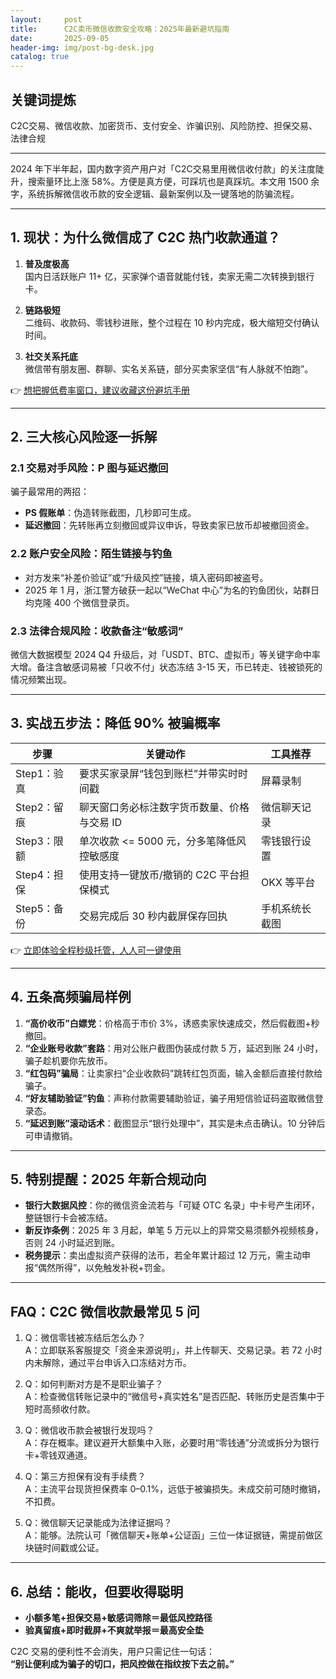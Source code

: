 ```yaml
---
layout:     post
title:      C2C卖币微信收款安全攻略：2025年最新避坑指南
date:       2025-09-05
header-img: img/post-bg-desk.jpg
catalog: true
---
```


## 关键词提炼
C2C交易、微信收款、加密货币、支付安全、诈骗识别、风险防控、担保交易、法律合规

---

2024 年下半年起，国内数字资产用户对「C2C交易里用微信收付款」的关注度陡升，搜索量环比上涨 58%。方便是真方便，可踩坑也是真踩坑。本文用 1500 余字，系统拆解微信收币款的安全逻辑、最新案例以及一键落地的防骗流程。

---

## 1. 现状：为什么微信成了 C2C 热门收款通道？

1. **普及度极高**  
   国内日活跃账户 11+ 亿，买家弹个语音就能付钱，卖家无需二次转换到银行卡。  

2. **链路极短**  
   二维码、收款码、零钱秒进账，整个过程在 10 秒内完成，极大缩短交付确认时间。  

3. **社交关系托底**  
   微信带有朋友圈、群聊、实名关系链，部分买卖家坚信“有人脉就不怕跑”。

👉 [想把握低费率窗口，建议收藏这份避坑手册](https://okxdog.com/)

---

## 2. 三大核心风险逐一拆解

### 2.1 交易对手风险：P 图与延迟撤回
骗子最常用的两招：  
- **PS 假账单**：伪造转账截图，几秒即可生成。  
- **延迟撤回**：先转账再立刻撤回或异议申诉，导致卖家已放币却被撤回资金。

### 2.2 账户安全风险：陌生链接与钓鱼
- 对方发来“补差价验证”或“升级风控”链接，填入密码即被盗号。  
- 2025 年 1 月，浙江警方破获一起以“WeChat 中心”为名的钓鱼团伙，站群日均克隆 400 个微信登录页。

### 2.3 法律合规风险：收款备注“敏感词”
微信大数据模型 2024 Q4 升级后，对「USDT、BTC、虚拟币」等关键字命中率大增。备注含敏感词易被「只收不付」状态冻结 3-15 天，币已转走、钱被锁死的情况频繁出现。

---

## 3. 实战五步法：降低 90% 被骗概率

| 步骤                 | 关键动作                                     | 工具推荐        |
|----------------------|----------------------------------------------|-----------------|
| Step1：验真          | 要求买家录屏“钱包到账栏”并带实时时间戳       | 屏幕录制        |
| Step2：留痕          | 聊天窗口务必标注数字货币数量、价格与交易 ID  | 微信聊天记录    |
| Step3：限额          | 单次收款 <= 5000 元，分多笔降低风控敏感度    | 零钱银行设置    |
| Step4：担保          | 使用支持一键放币/撤销的 C2C 平台担保模式     | OKX 等平台      |
| Step5：备份          | 交易完成后 30 秒内截屏保存回执               | 手机系统长截图  |

👉 [立即体验全程秒级托管，人人可一键使用](https://okxdog.com/)

---

## 4. 五条高频骗局样例

1. **“高价收币”白嫖党**：价格高于市价 3%，诱惑卖家快速成交，然后假截图+秒撤回。  
2. **“企业账号收款”套路**：用对公账户截图伪装成付款 5 万，延迟到账 24 小时，骗子趁机要你先放币。  
3. **“红包码”骗局**：让卖家扫“企业收款码”跳转红包页面，输入金额后直接付款给骗子。  
4. **“好友辅助验证”钓鱼**：声称付款需要辅助验证，骗子用短信验证码盗取微信登录态。  
5. **“延迟到账”滚动话术**：截图显示“银行处理中”，其实是未点击确认。10 分钟后可申请撤销。

---

## 5. 特别提醒：2025 年新合规动向

- **银行大数据风控**：你的微信资金流若与「可疑 OTC 名录」中卡号产生闭环，整链银行卡会被冻结。  
- **新反诈条例**：2025 年 3 月起，单笔 5 万元以上的异常交易须额外视频核身，否则 24 小时延迟到账。  
- **税务提示**：卖出虚拟资产获得的法币，若全年累计超过 12 万元，需主动申报“偶然所得”，以免触发补税+罚金。

---

## FAQ：C2C 微信收款最常见 5 问

1. Q：微信零钱被冻结后怎么办？  
   A：立即联系客服提交「资金来源说明」，并上传聊天、交易记录。若 72 小时内未解除，通过平台申诉入口冻结对方币。

2. Q：如何判断对方是不是职业骗子？  
   A：检查微信转账记录中的“微信号+真实姓名”是否匹配、转账历史是否集中于短时高频收付款。

3. Q：微信收币款会被银行发现吗？  
   A：存在概率。建议避开大额集中入账，必要时用“零钱通”分流或拆分为银行卡+零钱双通道。

4. Q：第三方担保有没有手续费？  
   A：主流平台现货担保费率 0–0.1%，远低于被骗损失。未成交前可随时撤销，不扣费。

5. Q：微信聊天记录能成为法律证据吗？  
   A：能够。法院认可「微信聊天+账单+公证函」三位一体证据链，需提前做区块链时间戳或公证。

---

## 6. 总结：能收，但要收得聪明

- **小额多笔+担保交易+敏感词筛除＝最低风控路径**  
- **验真留痕+即时截屏+不爽就举报＝最高安全垫**  

C2C 交易的便利性不会消失，用户只需记住一句话：  
**“别让便利成为骗子的切口，把风控做在指纹按下去之前。”**